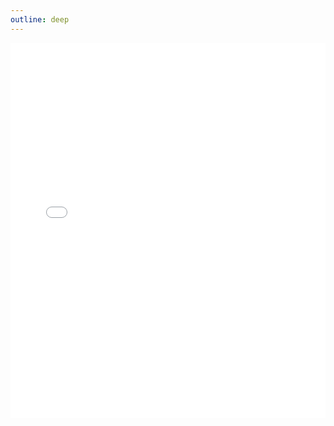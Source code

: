 ```yaml
---
outline: deep
---
```

  
<iframe width="100%" height="600" src="test_leaflet.html" style="border: none" />

## Les couches

- classification lvl3 : 

- classification lvl2 : Créée par le groupe de JOFFRION Martin, je l'utilise ici en guise de référence de comparaison. En effet, ils ont effectué le même travail de classification, avec des hyperparamètres légèrements différents et surtout, une zone de calcul bien plus vaste.

### Interprétation de la qualité de classification
Sur notre zone de travail, on peut ainsi noter visuellement quelques maigres différences de classification. Au niveau de la forêt d'Eaunes, ils ont ainsi plus de pixels résiduels que dans le cas de la notre classification, mais une meilleure détection des zones boisées ou non. 
Si l'on se concentre sur des zones plus à l'Ouest, en bordure de Garonne, c'est l'inverse : notre classification réduite détecte mieux les zones agricoles que la classification complète.

Ces approximations dans chacune de ces cartes ne permettent pas, dans notre cas d'étude, d'affirmer que la taille de la zone d'étude impacte la qualité des résultats. Le problème est ailleurs, et certainement dans l'inéquilibre représentation des classes. Dans notre classification réduite comme dans celle du groupe de JOFFRION Martin, nous remarqons aisément l'omniprésence de la classe ..., dont la sur-représentation dans la zone d'étude dégrade la qulaité de prédiction.

La superposition des couches de classifications avec les images satellites pose aussi la question de la résolution spatiale utilisée. A vue d'oeil, le modèle n'est adapté qu'à l'analyse de groupes d'arbres, composés d'au moins 2 ou 3 individus, où alors d'individus aux caractèristiques dendrométriques très développés. Dans des forêts homogènes, jeunes, à faible diversité spécifique et avec quelques espèces sur-dominantes, une telle résolution ne permet pas d'appréhender efficacement la diversité des populations du milieu.

## Les fonds de carte
- [IGN SCAN TOPO25](https://geoservices.ign.fr/documentation/donnees/cartes/scan25) : collection d'images cartographiques numériques en couleurs, issue du fonds cartographique au 1 : 25 000 Type 2010.

- [Utagawa VTT](https://www.utagawavtt.com/) : carte mondiale focalisée sur la pratique du VTT. Elle affiche en particulier :
    - Les reliefs ombragés et les lignes de niveaux,
    - Les artefacts utiles pour le VTT ou l'itinérance (parkings, gares, sommets, cols, gués, magasins de vélo, points d'eau),
    - Les chemins et sentiers sont mis en avant versus les routes importantes et autoroutes,
    - Les remontées mécaniques 🚠,
    - Les sentiers interdits ou non praticables à VTT (en rouge) ❌,
    - Les zones de biodiversité 🐝 où le VTT est interdit totalement (en rouge) ou partiellement (en violet).

- [OpenTopoMaps](https://wiki.openstreetmap.org/wiki/FR:OpenTopoMap) :  cartes topographiques à partir de données OSM et SRTM.

- [Cylce OpenStreetMaps](https://github.com/cyclosm/cyclosm-cartocss-style) : carte internationale des voies cyclables fondée sur les données OSM.

- [OpenStreetMaps](https://www.openstreetmap.fr/) : carte ouverte et collaborative du monde.


::: warning Attention
Toute coïncidence entre la nature des données affichées et un certain attrait de l'auteur pour les sports de montagne serait fortuite.
:::
